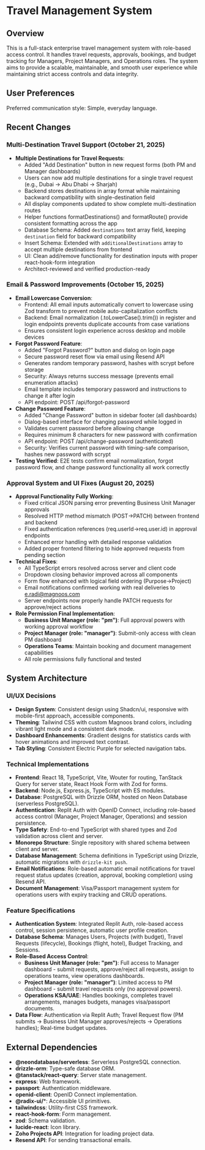 # Travel Management System

## Overview

This is a full-stack enterprise travel management system with role-based access control. It handles travel requests, approvals, bookings, and budget tracking for Managers, Project Managers, and Operations roles. The system aims to provide a scalable, maintainable, and smooth user experience while maintaining strict access controls and data integrity.

## User Preferences

Preferred communication style: Simple, everyday language.

## Recent Changes

### Multi-Destination Travel Support (October 21, 2025)
- **Multiple Destinations for Travel Requests**:
  - Added "Add Destination" button in new request forms (both PM and Manager dashboards)
  - Users can now add multiple destinations for a single travel request (e.g., Dubai → Abu Dhabi → Sharjah)
  - Backend stores destinations in array format while maintaining backward compatibility with single-destination field
  - All display components updated to show complete multi-destination routes
  - Helper functions formatDestinations() and formatRoute() provide consistent formatting across the app
  - Database Schema: Added `destinations` text array field, keeping `destination` field for backward compatibility
  - Insert Schema: Extended with `additionalDestinations` array to accept multiple destinations from frontend
  - UI: Clean add/remove functionality for destination inputs with proper react-hook-form integration
  - Architect-reviewed and verified production-ready

### Email & Password Improvements (October 15, 2025)
- **Email Lowercase Conversion**: 
  - Frontend: All email inputs automatically convert to lowercase using Zod transform to prevent mobile auto-capitalization conflicts
  - Backend: Email normalization (.toLowerCase().trim()) in register and login endpoints prevents duplicate accounts from case variations
  - Ensures consistent login experience across desktop and mobile devices
- **Forgot Password Feature**:
  - Added "Forgot Password?" button and dialog on login page
  - Secure password reset flow via email using Resend API
  - Generates random temporary password, hashes with scrypt before storage
  - Security: Always returns success message (prevents email enumeration attacks)
  - Email template includes temporary password and instructions to change it after login
  - API endpoint: POST /api/forgot-password
- **Change Password Feature**:
  - Added "Change Password" button in sidebar footer (all dashboards)
  - Dialog-based interface for changing password while logged in
  - Validates current password before allowing change
  - Requires minimum 8 characters for new password with confirmation
  - API endpoint: POST /api/change-password (authenticated)
  - Security: Verifies current password with timing-safe comparison, hashes new password with scrypt
- **Testing Verified**: E2E tests confirm email normalization, forgot password flow, and change password functionality all work correctly

### Approval System and UI Fixes (August 20, 2025)
- **Approval Functionality Fully Working**: 
  - Fixed critical JSON parsing error preventing Business Unit Manager approvals
  - Resolved HTTP method mismatch (POST→PATCH) between frontend and backend
  - Fixed authentication references (req.userId→req.user.id) in approval endpoints
  - Enhanced error handling with detailed response validation
  - Added proper frontend filtering to hide approved requests from pending section
- **Technical Fixes**:
  - All TypeScript errors resolved across server and client code
  - Dropdown closing behavior improved across all components
  - Form flow enhanced with logical field ordering (Purpose→Project)
  - Email notifications confirmed working with real deliveries to e.radi@magnoos.com
  - Server endpoints now properly handle PATCH requests for approve/reject actions
- **Role Permission Final Implementation**: 
  - **Business Unit Manager (role: "pm")**: Full approval powers with working approval workflow
  - **Project Manager (role: "manager")**: Submit-only access with clean PM dashboard
  - **Operations Teams**: Maintain booking and document management capabilities
  - All role permissions fully functional and tested

## System Architecture

### UI/UX Decisions
- **Design System**: Consistent design using Shadcn/ui, responsive with mobile-first approach, accessible components.
- **Theming**: Tailwind CSS with custom Magnoos brand colors, including vibrant light mode and a consistent dark mode.
- **Dashboard Enhancements**: Gradient designs for statistics cards with hover animations and improved text contrast.
- **Tab Styling**: Consistent Electric Purple for selected navigation tabs.

### Technical Implementations
- **Frontend**: React 18, TypeScript, Vite, Wouter for routing, TanStack Query for server state, React Hook Form with Zod for forms.
- **Backend**: Node.js, Express.js, TypeScript with ES modules.
- **Database**: PostgreSQL with Drizzle ORM, hosted on Neon Database (serverless PostgreSQL).
- **Authentication**: Replit Auth with OpenID Connect, including role-based access control (Manager, Project Manager, Operations) and session persistence.
- **Type Safety**: End-to-end TypeScript with shared types and Zod validation across client and server.
- **Monorepo Structure**: Single repository with shared schema between client and server.
- **Database Management**: Schema definitions in TypeScript using Drizzle, automatic migrations with `drizzle-kit push`.
- **Email Notifications**: Role-based automatic email notifications for travel request status updates (creation, approval, booking completion) using Resend API.
- **Document Management**: Visa/Passport management system for operations users with expiry tracking and CRUD operations.

### Feature Specifications
- **Authentication System**: Integrated Replit Auth, role-based access control, session persistence, automatic user profile creation.
- **Database Schema**: Manages Users, Projects (with budget), Travel Requests (lifecycle), Bookings (flight, hotel), Budget Tracking, and Sessions.
- **Role-Based Access Control**:
    - **Business Unit Manager (role: "pm")**: Full access to Manager dashboard - submit requests, approve/reject all requests, assign to operations teams, view operations dashboards.
    - **Project Manager (role: "manager")**: Limited access to PM dashboard - submit travel requests only (no approval powers).
    - **Operations KSA/UAE**: Handles bookings, completes travel arrangements, manages budgets, manages visa/passport documents.
- **Data Flow**: Authentication via Replit Auth; Travel Request flow (PM submits → Business Unit Manager approves/rejects → Operations handles); Real-time budget updates.

## External Dependencies

- **@neondatabase/serverless**: Serverless PostgreSQL connection.
- **drizzle-orm**: Type-safe database ORM.
- **@tanstack/react-query**: Server state management.
- **express**: Web framework.
- **passport**: Authentication middleware.
- **openid-client**: OpenID Connect implementation.
- **@radix-ui/***: Accessible UI primitives.
- **tailwindcss**: Utility-first CSS framework.
- **react-hook-form**: Form management.
- **zod**: Schema validation.
- **lucide-react**: Icon library.
- **Zoho Projects API**: Integration for loading project data.
- **Resend API**: For sending transactional emails.